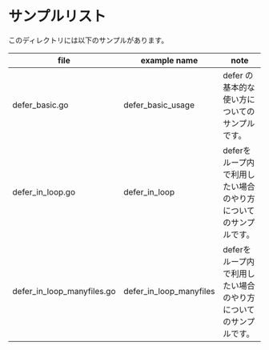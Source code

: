 # サンプルリスト

このディレクトリには以下のサンプルがあります。

|file|example name|note|
|----|------------|----|
|defer\_basic.go|defer\_basic\_usage|defer の基本的な使い方についてのサンプルです。|
|defer\_in\_loop.go|defer\_in\_loop|deferをループ内で利用したい場合のやり方についてのサンプルです。|
|defer\_in\_loop\_manyfiles.go|defer\_in\_loop\_manyfiles|deferをループ内で利用したい場合のやり方についてのサンプルです。|

